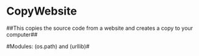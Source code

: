 # CopyWebsite
##This copies the source code from a website and creates a copy to your computer##

#Modules: (os.path) and (urllib)#


